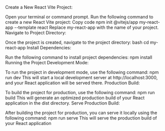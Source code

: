 
Create a New React Vite Project:

Open your terminal or command prompt.
Run the following command to create a new React Vite project:
Copy code
npm init @vitejs/app my-react-app --template react
Replace my-react-app with the name of your project.
Navigate to Project Directory:

Once the project is created, navigate to the project directory:
bash
cd my-react-app
Install Dependencies:

Run the following command to install project dependencies:
npm install
Running the Project
Development Mode:

To run the project in development mode, use the following command:
npm run dev
This will start a local development server at http://localhost:3000, and your React application will be served there.
Production Build:

To build the project for production, use the following command:
npm run build
This will generate an optimized production build of your React application in the dist directory.
Serve Production Build:

After building the project for production, you can serve it locally using the following command:
npm run serve
This will serve the production build of your React application 